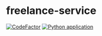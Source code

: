 # freelance-service
[![CodeFactor](https://www.codefactor.io/repository/github/pykulytsky/freelance-service/badge)](https://www.codefactor.io/repository/github/pykulytsky/freelance-service)
[![Python application](https://github.com/pykulytsky/freelance-service/actions/workflows/python-app.yml/badge.svg)](https://github.com/pykulytsky/freelance-service/actions/workflows/python-app.yml)
